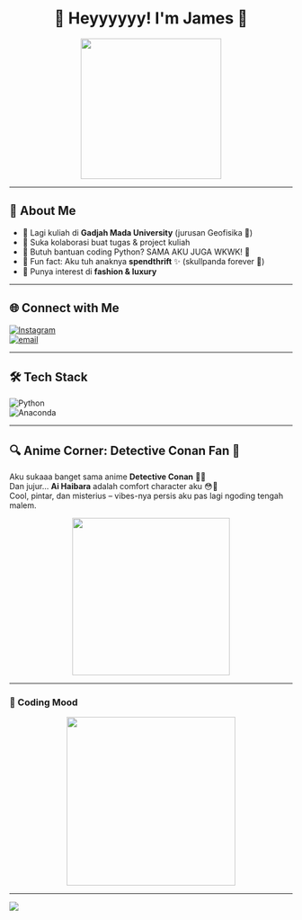 <h1 align="center">💫 Heyyyyyy! I'm James 💫</h1>

<p align="center">
  <img src="https://media1.giphy.com/media/v1.Y2lkPTc5MGI3NjExaDNwdWE2cDVraTFxcXI5ajdzZ24yN2EwNjZnZjNlNWltanFkNXB4byZlcD12MV9pbnRlcm5hbF9naWZfYnlfaWQmY3Q9Zw/VbnUQpnihPSIgIXuZv/giphy.gif" width="250"/>
</p>

---

## 📝 About Me
- 🔭 Lagi kuliah di **Gadjah Mada University** (jurusan Geofisika 🌋)  
- 👯 Suka kolaborasi buat tugas & project kuliah  
- 🤝 Butuh bantuan coding Python? SAMA AKU JUGA WKWK! 🐍  
- 💬 Fun fact: Aku tuh anaknya **spendthrift** ✨ (skullpanda forever 🥲)  
- 👗 Punya interest di **fashion & luxury**   

---

## 🌐 Connect with Me
[![Instagram](https://img.shields.io/badge/Instagram-%23E4405F.svg?logo=Instagram&logoColor=white)](https://instagram.com/farrelaadityaaa)  
[![email](https://img.shields.io/badge/Email-D14836?logo=gmail&logoColor=white)](mailto:jamesfarreladitya@mail.ugm.ac.id)

---

## 🛠️ Tech Stack
![Python](https://img.shields.io/badge/python-3670A0?style=for-the-badge&logo=python&logoColor=ffdd54)  
![Anaconda](https://img.shields.io/badge/Anaconda-%2344A833.svg?style=for-the-badge&logo=anaconda&logoColor=white)

---

## 🔍 Anime Corner: Detective Conan Fan 💙
Aku sukaaa banget sama anime **Detective Conan** 🕵️‍♂️  
Dan jujur… **Ai Haibara** adalah comfort character aku 😳🫶  
Cool, pintar, dan misterius – vibes-nya persis aku pas lagi ngoding tengah malem.  

<p align="center">
  <img src="https://media1.tenor.com/m/za1KaIghXBEAAAAC/haibara-ai-detective-conan.gif" width="280"/>
</p>


---

### 🎀 Coding Mood
<p align="center">
  <img src="https://media2.giphy.com/media/v1.Y2lkPTc5MGI3NjExZDd1NXRybDIwaXF6ejV0ZzYyeHYyeG1ucXozdGFrOTQ0NjlhbHVyeiZlcD12MV9pbnRlcm5hbF9naWZfYnlfaWQmY3Q9Zw/heIX5HfWgEYlW/giphy.gif" width="300"/>
</p>

---

[![](https://visitcount.itsvg.in/api?id=jamesfarreladitya&icon=0&color=0)](https://visitcount.itsvg.in)
